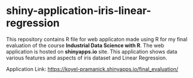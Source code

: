 # shiny-application-iris-linear-regression
This repository contains R file for web applicaton made using R for my final evaluation of the course <b>Industrial Data Science with R</b>. The web application is hosted on <b>shinyapps.io</b> site. This application shows data various features and aspects of iris dataset and Linear Regression.

Application Link: https://koyel-pramanick.shinyapps.io/final_evaluation/
